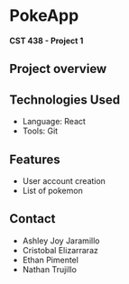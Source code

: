 # PokeApp
**CST 438 - Project 1**

## Project overview

## Technologies Used
- Language: React
- Tools: Git

## Features
- User account creation
- List of pokemon

## Contact
- Ashley Joy Jaramillo
- Cristobal Elizarraraz
- Ethan Pimentel
- Nathan Trujillo
